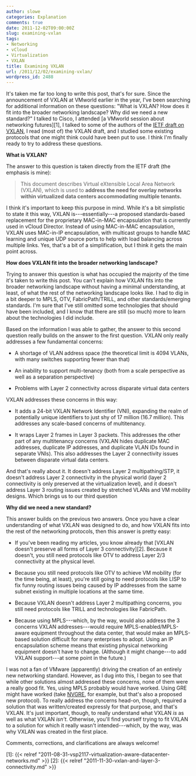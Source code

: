 ```yaml
---
author: slowe
categories: Explanation
comments: true
date: 2011-12-02T09:00:00Z
slug: examining-vxlan
tags:
- Networking
- vCloud
- Virtualization
- VXLAN
title: Examining VXLAN
url: /2011/12/02/examining-vxlan/
wordpress_id: 2488
---
```


It's taken me far too long to write this post, that's for sure. Since the announcement of VXLAN at VMworld earlier in the year, I've been searching for additional information on these questions: "What is VXLAN? How does it fit into the broader networking landscape? Why did we need a new standard?" I talked to Cisco, I attended [a VMworld session about networking futures][1], I talked to some of the authors of the [IETF draft on VXLAN](http://tools.ietf.org/html/draft-mahalingam-dutt-dcops-vxlan-00), I read (most of) the VXLAN draft, and I studied some existing protocols that one might think could have been put to use. I think I'm finally ready to try to address these questions.

**What is VXLAN?**

The answer to this question is taken directly from the IETF draft (the emphasis is mine):

>This document describes Virtual eXtensible Local Area Network (VXLAN), which is used to **address the need for overlay networks within virtualized data centers accommodating multiple tenants.**

I think it's important to keep this purpose in mind. While it's a bit simplistic to state it this way, VXLAN is---essentially---a proposed standards-based replacement for the proprietary MAC-in-MAC encapsulation that is currently used in vCloud Director. Instead of using MAC-in-MAC encapsulation, VXLAN uses MAC-in-IP encapsulation, with multicast groups to handle MAC learning and unique UDP source ports to help with load balancing across multiple links. Yes, that's a bit of a simplification, but I think it gets the main point across.

**How does VXLAN fit into the broader networking landscape?**

Trying to answer this question is what has occupied the majority of the time it's taken to write this post. You can't explain how VXLAN fits into the broader networking landscape without having a minimal understanding, at least, of what the rest of the networking landscape looks like. I had to dig in a bit deeper to MPLS, OTV, FabricPath/TRILL, and other standards/emerging standards. I'm sure that I've still omitted some technologies that should have been included, and I know that there are still (so much) more to learn about the technologies I did include.

Based on the information I was able to gather, the answer to this second question really builds on the answer to the first question. VXLAN only really addresses a few fundamental concerns:

* A shortage of VLAN address space (the theoretical limit is 4094 VLANs, with many switches supporting fewer than that)

* An inability to support multi-tenancy (both from a scale perspective as well as a separation perspective)

* Problems with Layer 2 connectivity across disparate virtual data centers

VXLAN addresses these concerns in this way:

* It adds a 24-bit VXLAN Network Identifier (VNI), expanding the realm of potentially unique identifiers to just shy of 17 million (16.7 million). This addresses any scale-based concerns of multitenancy.

* It wraps Layer 2 frames in Layer 3 packets. This addresses the other part of any multitenancy concerns (VXLAN hides duplicate MAC addresses, duplicate IP addresses, and duplicate VLAN IDs found in separate VNIs). This also addresses the Layer 2 connectivity issues between disparate virtual data centers.

And that's really about it. It doesn't address Layer 2 multipathing/STP, it doesn't address Layer 2 connectivity in the physical world (layer 2 connectivity is only preserved at the virtualization level), and it doesn't address Layer 3 routing issues created by stretched VLANs and VM mobility designs. Which brings us to our third question

**Why did we need a new standard?**

This answer builds on the previous two answers. Once you have a clear understanding of what VXLAN was designed to do, and how VXLAN fits into the rest of the networking protocols, then this answer is pretty easy:

* If you've been reading my articles, you know already that [VXLAN doesn't preserve all forms of Layer 3 connectivity][2]. Because it doesn't, you still need protocols like OTV to address Layer 2/3 connectivity at the physical level.

* Because you still need protocols like OTV to achieve VM mobility (for the time being, at least), you're still going to need protocols like LISP to fix funny routing issues being caused by IP addresses from the same subnet existing in multiple locations at the same time.

* Because VXLAN doesn't address Layer 2 multipathing concerns, you still need protocols like TRILL and technologies like FabricPath.

* Because using MPLS---which, by the way, would also address the 3 concerns VXLAN addresses---would require MPLS-enabled/MPLS-aware equipment throughout the data center, that would make an MPLS-based solution difficult for many enterprises to adopt. Using an IP encapsulation scheme means that existing physical networking equipment doesn't have to change. (Although it might change---to add VXLAN support---at some point in the future.)

I was not a fan of VMware (apparently) driving the creation of an entirely new networking standard. However, as I dug into this, I began to see that while other solutions almost addressed these concerns, none of them were a really good fit. Yes, using MPLS probably would have worked. Using GRE might have worked (take [NVGRE](http://tools.ietf.org/html/draft-sridharan-virtualization-nvgre-00), for example, but that's also a proposed new protocol). To really address the concerns head-on, though, required a solution that was written/created expressly for that purpose, and that's VXLAN. It's just important, though, to really understand what VXLAN _is_ as well as what VXLAN _isn't_. Otherwise, you'll find yourself trying to fit VXLAN to a solution for which it really wasn't intended---which, by the way, was why VXLAN was created in the first place.

Comments, corrections, and clarifications are always welcome!

[1]: {{< relref "2011-08-31-vsp2117-virtualization-aware-datacenter-networks.md" >}}
[2]: {{< relref "2011-11-30-vxlan-and-layer-3-connectivity.md" >}}
